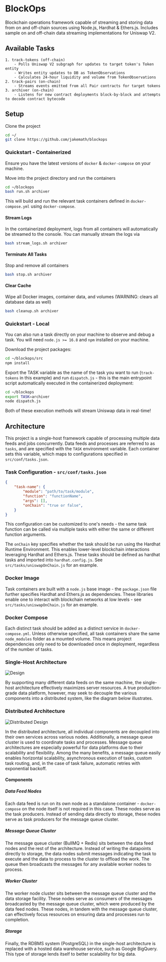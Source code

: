 # BlockOps
Blockchain operations framework capable of streaming and storing data from on and off-chain sources using Node.js, Hardhat & Ethers.js. Includes sample on and off-chain data streaming implementations for Uniswap V2.

## Available Tasks
```
1. track-tokens (off-chain)
    - Polls Uniswap V2 subgraph for updates to target token's Token entity
    - Writes entity updates to DB as TokenObservations
    - Calculates 24-hour liquidity and volume from TokenObservations
2. track-pairs (on-chain) 
    - Streams events emitted from all Pair contracts for target tokens
3. archiver (on-chain)
    - Listens for new contract deployments block-by-block and attempts to decode contract bytecode
```

## Setup
Clone the project
```bash
cd ~/
git clone https://github.com/jakemath/blockops
```

### Quickstart - Containerized
Ensure you have the latest versions of `docker` & `docker-compose` on your machine. 

Move into the project directory and run the containers
```bash
cd ~/blockops
bash run.sh archiver
```

This will build and run the relevant task containers defined in `docker-compose.yml` using `docker-compose`.

#### Stream Logs
In the containerized deployment, logs from all containers will automatically be streamed to the console. You can manually stream the logs via
```bash
bash stream_logs.sh archiver
```

#### Terminate All Tasks
Stop and remove all containers
```bash
bash stop.sh archiver
```

#### Clear Cache
Wipe all Docker images, container data, and volumes (WARNING: clears all database data as well)
```bash
bash cleanup.sh archiver
```

### Quickstart - Local
You can also run a task directly on your machine to observe and debug a task. You will need `node.js >= 16.8` and `npm` installed on your machine.

Download the project packages:
```bash
cd ~/blockops/src
npm install
```
Export the TASK variable as the name of the task you want to run (`track-tokens` in this example) and run `dispatch.js` - this is the main entrypoint script automatically executed in the containerized deployment:
```bash
cd ~/blockops
export TASK=archiver
node dispatch.js
```

Both of these execution methods will stream Uniswap data in real-time!

## Architecture

This project is a single-host framework capable of processing multiple data feeds and jobs concurrently. Data feeds and processes are referred to as `tasks`, and are specified with the `TASK` environment variable. Each container sets this variable, which maps to configurations specified in `src/conf/tasks.json`. 

### Task Configuration - `src/conf/tasks.json`
```json
{
    "task-name": {
        "module": "path/to/task/module",
        "function": "functionName",
        "args": [],
        "onChain": "true or false",
    }
}
```
This configuration can be customized to one's needs - the same task function can be called via multiple tasks with either the same or different function arguments.

The `onChain` key specifies whether the task should be run using the Hardhat Runtime Environment. This enables lower-level blockchain interactions leveraging Hardhat and Ethers.js. These tasks should be defined as hardhat tasks and imported into `hardhat.config.js`. See `src/tasks/uniswapOnChain.js` for an example.

### Docker Image
Task containers are built with a `node.js` base image - the `package.json` file further specifies Hardhat and Ethers.js as dependencies. These libraries enable one to interact with blockchain networks at low levels - see `src/tasks/uniswapOnChain.js` for an example.

### Docker Compose
Each distinct task should be added as a distinct service in `docker-compose.yml`. Unless otherwise specified, all task containers share the same `node_modules` folder as a mounted volume. This means project dependencies only need to be downloaded once in deployment, regardless of the number of tasks.

### Single-Host Architecture
![Design](single_host_design.png)

By supporting many different data feeds on the same machine, the single-host architecture effectively maximizes server resources. A true production-grade data platform, however, may seek to decouple the various components into a distributed system, like the diagram below illustrates.

### Distributed Architecture
![Distributed Design](distributed_design.png)

In the distributed architecture, all individual components are decoupled into their own services across various nodes. Additionally, a message queue cluster is used to coordinate tasks and processes. Message queue architectures are especially powerful for data platforms due to their scalability and flexibility. Among the many benefits, a message queue easily enables horizontal scalability, asynchronous execution of tasks, custom task routing, and, in the case of task failure, automatic retries with exponential backoff.

#### Components
##### Data Feed Nodes
Each data feed is run on its own node as a standalone container - `docker-compose` on the node itself is not required in this case. These nodes serve as the task producers. Instead of sending data directly to storage, these nodes serve as task producers for the message queue cluster.

##### Message Queue Cluster
The message queue cluster (BullMQ + Redis) sits between the data feed nodes and the rest of the architecture. Instead of writing the datapoints directly to storage, the data nodes submit messages indicating the task to execute and the data to process to the cluster to offload the work. The queue then broadcasts the messages for any available worker nodes to process.


##### Worker Cluster
The worker node cluster sits between the message queue cluster and the data storage facility. These nodes serve as consumers of the messages broadcasted by the message queue cluster, which were produced by the data feed nodes. These nodes, in tandem with the message queue cluster, can effectively focus resources on ensuring data and processes run to completion.

##### Storage
Finally, the RDBMS system (PostgreSQL) in the single-host architecture is replaced with a hosted data warehouse service, such as Google BigQuery. This type of storage lends itself to better scalability for big data. 
